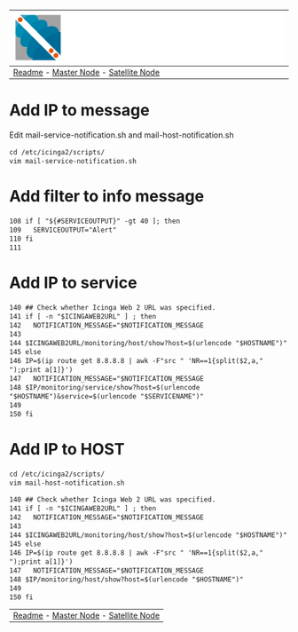 | ![Sigma Telecom](/docs/logo-sigma.svg)                                                                                 |
| ---------------------------------------------------------------------------------------------------------------------- |
| [Readme](/readme.md) - [Master Node](/docs/setup_master_debian.md) - [Satellite Node](/docs/setup_satellite_debian.md) |

# Add IP to message
Edit mail-service-notification.sh and mail-host-notification.sh

```
cd /etc/icinga2/scripts/
vim mail-service-notification.sh
```
# Add filter to info message
```
108 if [ "${#SERVICEOUTPUT}" -gt 40 ]; then
109   SERVICEOUTPUT="Alert"
110 fi
111
```

# Add IP to service 
```
140 ## Check whether Icinga Web 2 URL was specified.
141 if [ -n "$ICINGAWEB2URL" ] ; then
142   NOTIFICATION_MESSAGE="$NOTIFICATION_MESSAGE
143
144 $ICINGAWEB2URL/monitoring/host/show?host=$(urlencode "$HOSTNAME")"
145 else
146 IP=$(ip route get 8.8.8.8 | awk -F"src " 'NR==1{split($2,a," ");print a[1]}')
147   NOTIFICATION_MESSAGE="$NOTIFICATION_MESSAGE
148 $IP/monitoring/service/show?host=$(urlencode "$HOSTNAME")&service=$(urlencode "$SERVICENAME")"
149
150 fi
```

# Add IP to HOST
```
cd /etc/icinga2/scripts/
vim mail-host-notification.sh
```

```
140 ## Check whether Icinga Web 2 URL was specified.
141 if [ -n "$ICINGAWEB2URL" ] ; then
142   NOTIFICATION_MESSAGE="$NOTIFICATION_MESSAGE
143
144 $ICINGAWEB2URL/monitoring/host/show?host=$(urlencode "$HOSTNAME")"
145 else
146 IP=$(ip route get 8.8.8.8 | awk -F"src " 'NR==1{split($2,a," ");print a[1]}')
147   NOTIFICATION_MESSAGE="$NOTIFICATION_MESSAGE
148 $IP/monitoring/host/show?host=$(urlencode "$HOSTNAME")"
149
150 fi
```

|                                                                                                                        |
| ---------------------------------------------------------------------------------------------------------------------- |
| [Readme](/readme.md) - [Master Node](/docs/setup_master_debian.md) - [Satellite Node](/docs/setup_satellite_debian.md) |
